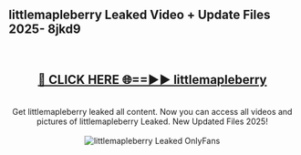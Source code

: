 <h2>littlemapleberry Leaked Video + Update Files 2025- 8jkd9</h2>
<br>
<div align="center">
<h2><a href="https://libra.edu.pl?littlemapleberry" rel="nofollow">🔴 CLICK HERE 🌐==►► littlemapleberry</a></h2>
<br>
Get littlemapleberry leaked all content. Now you can access all videos and pictures of littlemapleberry Leaked. New Updated Files 2025!
<br>
<br>
<a href="https://libra.edu.pl?littlemapleberry" rel="nofollow" data-target="animated-image.originalLink"><img src="https://i.ibb.co.com/WyWwxjT/player-gif2.gif" alt="littlemapleberry Leaked OnlyFans" style="max-width: 100%; display: inline-block;" data-target="animated-image.originalImage"></a>
</div>
<br>